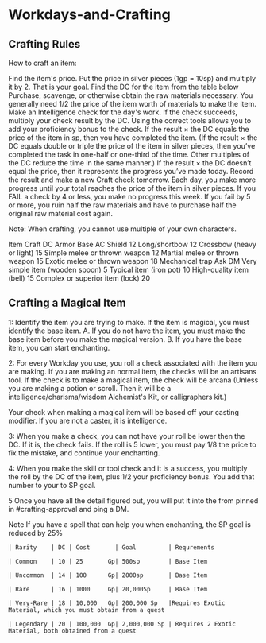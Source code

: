 # Workdays-and-Crafting
## Crafting Rules
How to craft an item:

Find the item's price. Put the price in silver pieces (1gp = 10sp) and multiply it by 2. That is your goal. 
Find the DC for the item from the table below
Purchase, scavenge, or otherwise obtain the raw materials necessary. You generally need 1/2 the price of the item worth of materials to make the item. 
Make an Intelligence check for the day's work. If the check succeeds, multiply your check result by the DC. Using the correct tools allows you to add your proficiency bonus to the check.
If the result × the DC equals the price of the item in sp, then you have completed the item. (If the result × the DC equals double or triple the price of the item in silver pieces, then you’ve completed the task in one-half or one-third of the time. Other multiples of the DC reduce the time in the same manner.)
If the result × the DC doesn’t equal the price, then it represents the progress you’ve made today. Record the result and make a new Craft check tomorrow. Each day, you make more progress until your total reaches the price of the item in silver pieces.
If you FAIL a check by 4 or less, you make no progress this week. If you fail by 5 or more, you ruin half the raw materials and have to purchase half the original raw material cost again.

Note: When crafting, you cannot use multiple of your own characters. 

Item                                                    Craft DC
Armor                                               Base AC
Shield                                                      12
Long/shortbow                                     12
Crossbow (heavy or light)                  15
Simple melee or thrown weapon       12
Martial melee or thrown weapon      15
Exotic melee or thrown weapon        18
Mechanical trap                               Ask DM
Very simple item (wooden spoon)    5
Typical item (iron pot)                        10
High-quality item (bell)                       15
Complex or superior item (lock)       20

## Crafting a Magical Item

1: Identify the item you are trying to make. If the item is magical, you must identify the base item. 
     A. If you do not have the item, you must make the base item before you make the magical version.
     B. If you have the base item, you can start enchanting.

2: For every Workday you use, you roll a check associated with the item you are making. If you are making an normal item, the checks will be an artisans tool. If the check is to make a magical item, the check will be arcana (Unless you are making a potion or scroll. Then it will be a intelligence/charisma/wisdom Alchemist's Kit, or calligraphers kit.)

Your check when making a magical item will be based off your casting modifier. If you are not a caster, it is intelligence.

3: When you make a check, you can not have your roll be lower then the DC. If it is, the check fails. If the roll is 5 lower, you must pay 1/8 the price to fix the mistake, and continue your enchanting. 

4: When you make the skill or tool check and it is a success, you multiply the roll by the DC of the item, plus 1/2 your proficiency bonus. You add that number to your to SP goal.

5 Once you have all the detail figured out, you will put it into the from pinned in #crafting-approval and ping a DM. 

Note If you have a spell that can help you when enchanting, the SP goal is reduced by 25%
```
| Rarity    | DC | Cost       | Goal         | Requrements

| Common    | 10 | 25       Gp| 500sp        | Base Item

| Uncommon  | 14 | 100      Gp| 2000sp       | Base Item

| Rare      | 16 | 1000     Gp| 20,000Sp     | Base Item

| Very-Rare | 18 | 10,000   Gp| 200,000 Sp   |Requires Exotic Material, which you must obtain from a quest

| Legendary | 20 | 100,000  Gp| 2,000,000 Sp | Requires 2 Exotic Material, both obtained from a quest
```
